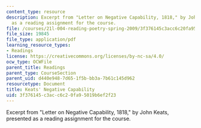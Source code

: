 ```yaml
---
content_type: resource
description: Excerpt from "Letter on Negative Capability, 1818," by John Keats, presented
  as a reading assignment for the course.
file: /courses/21l-004-reading-poetry-spring-2009/3f376145c3acc6c20fa95019b6ef2f23_MIT21l_004s09_read02_keats.pdf
file_size: 19845
file_type: application/pdf
learning_resource_types:
- Readings
license: https://creativecommons.org/licenses/by-nc-sa/4.0/
ocw_type: OCWFile
parent_title: Readings
parent_type: CourseSection
parent_uid: d440e948-7d65-1f5b-bb3a-7b61c145d962
resourcetype: Document
title: Keats' Negative Capability
uid: 3f376145-c3ac-c6c2-0fa9-5019b6ef2f23
---
```

Excerpt from "Letter on Negative Capability, 1818," by John Keats, presented as a reading assignment for the course.